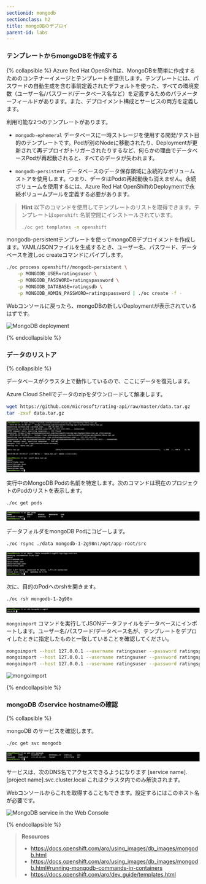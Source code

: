 ```yaml
---
sectionid: mongodb
sectionclass: h2
title: mongoDBのデプロイ
parent-id: labs
---
```


### テンプレートからmongoDBを作成する

{% collapsible %}
Azure Red Hat OpenShiftは、MongoDBを簡単に作成するためのコンテナーイメージとテンプレートを提供します。テンプレートには、パスワードの自動生成を含む事前定義されたデフォルトを使った、すべての環境変数（ユーザー名/パスワード/データベース名など）を定義するためのパラメーターフィールドがあります。また、デプロイメント構成とサービスの両方を定義します。

利用可能な2つのテンプレートがあります。

* `mongodb-ephemeral` データベースに一時ストレージを使用する開発/テスト目的のテンプレートです。Podが別のNodeに移動されたり、Deploymentが更新されて再デプロイがトリガーされたりするなど、何らかの理由でデータベースPodが再起動されると、すべてのデータが失われます。

* `mongodb-persistent` データベースのデータ保存領域に永続的なボリュームストアを使用します。つまり、データはPodの再起動後も消えません。永続ボリュームを使用するには、Azure Red Hat OpenShiftのDeploymentで永続ボリュームプールを定義する必要があります。

> **Hint** 以下のコマンドを使用してテンプレートのリストを取得できます。テンプレートは`openshift` 名前空間にインストールされています。
> ```sh
> ./oc get templates -n openshift
> ```

mongodb-persistentテンプレートを使ってmongoDBデプロイメントを作成します。YAML/JSONファイルを生成するとき、ユーザー名、パスワード、データベースを渡しoc createコマンドにパイプします。

```sh
./oc process openshift//mongodb-persistent \
    -p MONGODB_USER=ratingsuser \
    -p MONGODB_PASSWORD=ratingspassword \
    -p MONGODB_DATABASE=ratingsdb \
    -p MONGODB_ADMIN_PASSWORD=ratingspassword | ./oc create -f -
```

Webコンソールに戻ったら、mongoDBの新しいDeploymentが表示されているはずです。

![MongoDB deployment](media/mongodb-overview.png)

{% endcollapsible %}

### データのリストア

{% collapsible %}

データベースがクラスタ上で動作しているので、ここにデータを復元します。

Azure Cloud Shellでデータのzipをダウンロードして解凍します。

```sh
wget https://github.com/microsoft/rating-api/raw/master/data.tar.gz
tar -zxvf data.tar.gz
```

![Download and unzip the data](media/download-data.png)

実行中のMongoDB Podの名前を特定します。次のコマンドは現在のプロジェクトのPodのリストを表示します。

```sh
./oc get pods
```

![oc get pods](media/oc-getpods-mongo.png)

データフォルダをmongoDB Podにコピーします。

```sh
./oc rsync ./data mongodb-1-2g98n:/opt/app-root/src
```

![oc get pods](media/oc-rsync.png)

次に、目的のPodへのrshを開きます。

```sh
./oc rsh mongodb-1-2g98n
```

![oc rsh](media/oc-rsh.png)

`mongoimport` コマンドを実行してJSONデータファイルをデータベースにインポートします。ユーザー名/パスワード/データベース名が、テンプレートをデプロイしたときに指定したものと一致していることを確認してください。

```sh
mongoimport --host 127.0.0.1 --username ratingsuser --password ratingspassword --db ratingsdb --collection items --type json --file data/items.json --jsonArray
mongoimport --host 127.0.0.1 --username ratingsuser --password ratingspassword --db ratingsdb --collection sites --type json --file data/sites.json --jsonArray
mongoimport --host 127.0.0.1 --username ratingsuser --password ratingspassword --db ratingsdb --collection ratings --type json --file data/ratings.json --jsonArray
```

![mongoimport](media/mongoimport.png)

{% endcollapsible %}

### mongoDB のservice hostnameの確認

{% collapsible %}

mongoDB のサービスを確認します。

```sh
./oc get svc mongodb
```

![oc get svc](media/oc-get-svc-mongo.png)

サービスは、次のDNS名でアクセスできるようになります
[service name].[project name].svc.cluster.local
これはクラスタ内でのみ解決されます。

Webコンソールからこれを取得することもできます。設定するにはこのホスト名が必要です。

![MongoDB service in the Web Console](media/mongo-svc-webconsole.png)

{% endcollapsible %}

> **Resources**
> * <https://docs.openshift.com/aro/using_images/db_images/mongodb.html>
> * <https://docs.openshift.com/aro/using_images/db_images/mongodb.html#running-mongodb-commands-in-containers>
> * <https://docs.openshift.com/aro/dev_guide/templates.html>